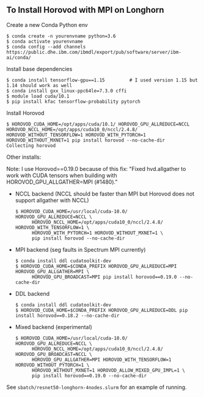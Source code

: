 ## To Install Horovod with MPI on Longhorn

Create a new Conda Python env
```
$ conda create -n yourenvname python=3.6
$ conda activate yourenvname
$ conda config --add channels https://public.dhe.ibm.com/ibmdl/export/pub/software/server/ibm-ai/conda/
```

Install base dependencies
```
$ conda install tensorflow-gpu==1.15         # I used version 1.15 but 1.14 should work as well
$ conda install gxx_linux-ppc64le=7.3.0 cffi
$ module load cuda/10.1
$ pip install kfac tensorflow-probability pytorch
```

Install Horovod 

```
$ HOROVOD_CUDA_HOME=/opt/apps/cuda/10.1/ HOROVOD_GPU_ALLREDUCE=NCCL HOROVOD_NCCL_HOME=/opt/apps/cuda10_0/nccl/2.4.8/   HOROVOD_WITHOUT_TENSORFLOW=1 HOROVOD_WITH_PYTORCH=1 HOROVOD_WITHOUT_MXNET=1 pip install horovod --no-cache-dir
Collecting horovod
```

Other installs:

Note: I use Horovod==0.19.0 because of this fix: "Fixed hvd.allgather to work with CUDA tensors when building with HOROVOD_GPU_ALLGATHER=MPI (#1480)."

- NCCL backend (NCCL should be faster than MPI but Horovod does not support allgather with NCCL)
  ```
  $ HOROVOD_CUDA_HOME=/usr/local/cuda-10.0/ HOROVOD_GPU_ALLREDUCE=NCCL \
        HOROVOD_NCCL_HOME=/opt/apps/cuda10_0/nccl/2.4.8/ HOROVOD_WITH_TENSORFLOW=1 \
        HOROVOD_WITH_PYTORCH=1 HOROVOD_WITHOUT_MXNET=1 \
        pip install horovod --no-cache-dir
  ```

- MPI backend (seg faults in Spectrum MPI currently)
  ```
  $ conda install ddl cudatoolkit-dev
  $ HOROVOD_CUDA_HOME=$CONDA_PREFIX HOROVOD_GPU_ALLREDUCE=MPI HOROVOD_GPU_ALLGATHER=MPI \
        HOROVOD_GPU_BROADCAST=MPI pip install horovod==0.19.0 --no-cache-dir
  ```
  
- DDL backend
  ```
  $ conda install ddl cudatoolkit-dev
  $ HOROVOD_CUDA_HOME=$CONDA_PREFIX HOROVOD_GPU_ALLREDUCE=DDL pip install horovod==0.18.2 --no-cache-dir
  ```
  
- Mixed backend (experimental)
  ```
  $ HOROVOD_CUDA_HOME=/usr/local/cuda-10.0/ HOROVOD_GPU_ALLREDUCE=NCCL \
        HOROVOD_NCCL_HOME=/opt/apps/cuda10_0/nccl/2.4.8/ HOROVOD_GPU_BROADCAST=NCCL \
        HOROVOD_GPU_ALLGATHER=MPI HOROVOD_WITH_TENSORFLOW=1 HOROVOD_WITHOUT_PYTORCH=1 \
        HOROVOD_WITHOUT_MXNET=1 HOROVOD_ALLOW_MIXED_GPU_IMPL=1 \
        pip install horovod==0.19.0 --no-cache-dir
  ```
      
See `sbatch/resnet50-longhorn-4nodes.slurm` for an example of running.
